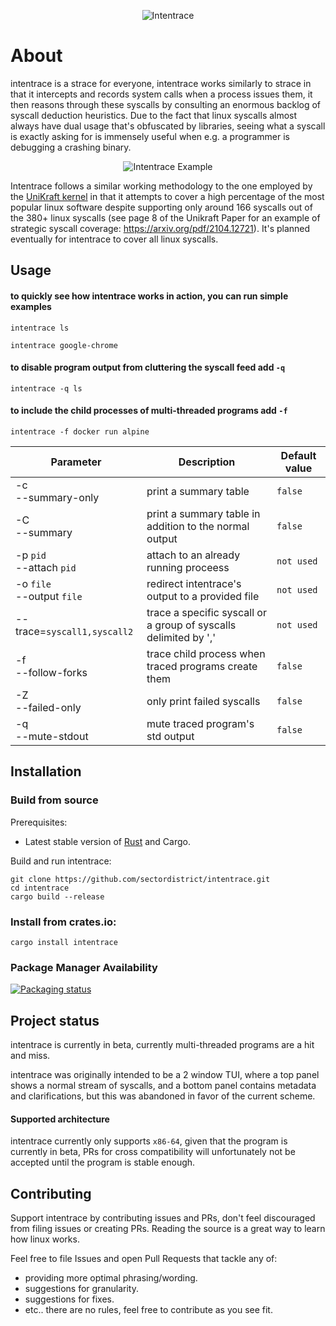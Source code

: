 <p align="center">
  <img src="./itrace.png" alt="Intentrace">
</p>

# About

intentrace is a strace for everyone, intentrace works similarly to strace in that it intercepts and records system calls when a process issues them, it then reasons through these syscalls by consulting an enormous backlog of syscall deduction heuristics.
Due to the fact that linux syscalls almost always have dual usage that's obfuscated by libraries, seeing what a syscall is exactly asking for is immensely useful when e.g. a programmer is debugging a crashing binary.

<p align="center">
  <img src="./intentrace-example.png" alt="Intentrace Example">
</p>

Intentrace follows a similar working methodology to the one employed by the [UniKraft kernel](https://github.com/unikraft) in that it attempts to cover a high percentage of the most popular linux software despite supporting only around 166 syscalls out of the 380+ linux syscalls (see page 8 of the Unikraft Paper for an example of strategic syscall coverage: https://arxiv.org/pdf/2104.12721). It's planned eventually for intentrace to cover all linux syscalls.

## Usage

#### to quickly see how intentrace works in action, you can run simple examples

`intentrace ls`

`intentrace google-chrome`

#### to disable program output from cluttering the syscall feed add `-q`

`intentrace -q ls`

#### to include the child processes of multi-threaded programs add `-f`

`intentrace -f docker run alpine`

| Parameter                     | Description                                                                 | Default value |
| ----------------------------- | --------------------------------------------------------------------------- | ------------- |
| -c<br/>--summary-only         | print a summary table                                  | `false`       |
| -C<br/>--summary              | print a summary table in addition to the normal output | `false`       |
| -p `pid`<br/>--attach `pid`   | attach to an already running proceess                                       | `not used`    |
| -o `file`<br/>--output `file` | redirect intentrace's output to a provided file                             | `not used`    |
| --trace=`syscall1,syscall2`    | trace a specific syscall or a group of syscalls delimited by ','            | `not used`    |
| -f<br/>--follow-forks         | trace child process when traced programs create them                        | `false`       |
| -Z<br/>--failed-only          | only print failed syscalls                                                  | `false`       |
| -q<br/>--mute-stdout          | mute traced program's std output                                            | `false`       |

## Installation

### Build from source

Prerequisites:

- Latest stable version of [Rust](https://www.rust-lang.org/tools/install) and Cargo.

Build and run intentrace:

```
git clone https://github.com/sectordistrict/intentrace.git
cd intentrace
cargo build --release
```

### Install from crates.io:

```
cargo install intentrace
```

### Package Manager Availability

[![Packaging status](https://repology.org/badge/vertical-allrepos/intentrace.svg)](https://repology.org/project/intentrace/versions)

## Project status

intentrace is currently in beta, currently multi-threaded programs are a hit and miss.

intentrace was originally intended to be a 2 window TUI, where a top panel shows a normal stream of syscalls, and a bottom panel contains metadata and clarifications, but this was abandoned in favor of the current scheme.

#### Supported architecture

intentrace currently only supports `x86-64`, given that the program is currently in beta, PRs for cross compatibility will unfortunately not be accepted until the program is stable enough.

## Contributing

Support intentrace by contributing issues and PRs, don't feel discouraged from filing issues or creating PRs. Reading the source is a great way to learn how linux works.

Feel free to file Issues and open Pull Requests that tackle any of:

- providing more optimal phrasing/wording.
- suggestions for granularity.
- suggestions for fixes.
- etc.. there are no rules, feel free to contribute as you see fit.
